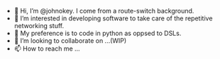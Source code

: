 - 👋 Hi, I’m @johnokey. I come from a route-switch background.
- 👀 I’m interested in developing software to take care of the repetitive networking stuff.
- 🌱 My preference is to code in python as oppsed to DSLs.
- 💞️ I’m looking to collaborate on ...(WIP)
- 📫 How to reach me ...

<!---
johnokey/johnokey is a ✨ special ✨ repository because its `README.md` (this file) appears on your GitHub profile.
You can click the Preview link to take a look at your changes.
--->
